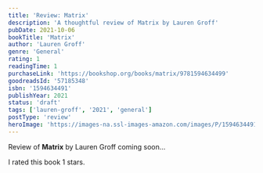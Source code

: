 ```yaml
---
title: 'Review: Matrix'
description: 'A thoughtful review of Matrix by Lauren Groff'
pubDate: 2021-10-06
bookTitle: 'Matrix'
author: 'Lauren Groff'
genre: 'General'
rating: 1
readingTime: 1
purchaseLink: 'https://bookshop.org/books/matrix/9781594634499'
goodreadsId: '57185348'
isbn: '1594634491'
publishYear: 2021
status: 'draft'
tags: ['lauren-groff', '2021', 'general']
postType: 'review'
heroImage: 'https://images-na.ssl-images-amazon.com/images/P/1594634491.01.L.jpg'
---
```


Review of **Matrix** by Lauren Groff coming soon...

I rated this book 1 stars.